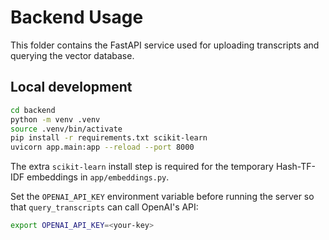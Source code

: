 # Backend Usage

This folder contains the FastAPI service used for uploading transcripts and querying the vector database.

## Local development

```bash
cd backend
python -m venv .venv
source .venv/bin/activate
pip install -r requirements.txt scikit-learn
uvicorn app.main:app --reload --port 8000
```

The extra `scikit-learn` install step is required for the temporary Hash-TF-IDF embeddings in `app/embeddings.py`.

Set the `OPENAI_API_KEY` environment variable before running the server so that
`query_transcripts` can call OpenAI's API:

```bash
export OPENAI_API_KEY=<your-key>
```
